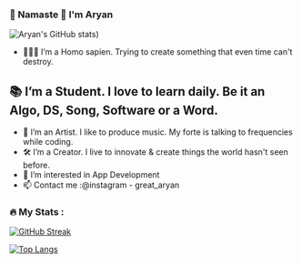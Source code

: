 ### 👋 Namaste 🙏 I'm Aryan

![Aryan's GitHub stats](https://github-readme-stats.vercel.app/api?username=great-aryan&theme=dark&show_icons=true&hide=contribs,issues))

- 🙎🏽‍♂️ I’m a Homo sapien. Trying to create something that even time can't destroy.
## 📚 I’m a Student. I love to learn daily. Be it an Algo, DS, Song, Software or a Word.
- 🎨 I’m an Artist. I like to produce music. My forte is talking to frequencies while coding.
- 🛠  I’m a Creator. I live to innovate & create things the world hasn't seen before.
- 👀 I’m interested in App Development
- 📫 Contact me :@instagram - great_aryan

### :fire: My Stats :
[![GitHub Streak](http://github-readme-streak-stats.herokuapp.com?user=great-aryan&theme=dark&background=000000)](https://git.io/streak-stats)

[![Top Langs](https://github-readme-stats.vercel.app/api/top-langs/?username=great-aryan&layout=compact&theme=vision-friendly-dark)](https://github.com/anuraghazra/github-readme-stats)

<!---
great-aryan/great-aryan is a ✨ special ✨ repository because its `README.md` (this file) appears on your GitHub profile.
You can click the Preview link to take a look at your changes.
--->
